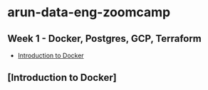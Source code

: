 # arun-data-eng-zoomcamp

## Week 1 - Docker, Postgres, GCP, Terraform

* [Introduction to Docker](#de-zoomcamp-121---introduction-to-docker)

## [Introduction to Docker]

